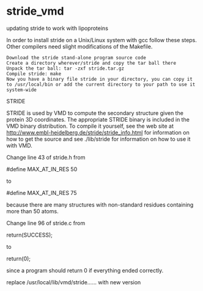 # stride_vmd
updating stride to work with lipoproteins


In order to install stride on a Unix/Linux system with gcc follow these steps. Other compilers need slight modifications of the Makefile.

    Download the stride stand-alone program source code
    Create a directory wherever/stride and copy the tar ball there
    Unpack the tar ball: tar -zxf stride.tar.gz
    Compile stride: make
    Now you have a binary file stride in your directory, you can copy it to /usr/local/bin or add the current directory to your path to use it system-wide






STRIDE

STRIDE is used by VMD to compute the secondary structure given the protein 3D coordinates. The appropriate STRIDE binary is included in the VMD binary distribution. To compile it yourself, see the web site at
http://www.embl-heidelberg.de/stride/stride_info.html for information on how to get the source and see ./lib/stride for information on how to use it with VMD.

Change line 43 of stride.h from

   #define MAX_AT_IN_RES             50

to

   #define MAX_AT_IN_RES             75

because there are many structures with non-standard residues containing more than 50 atoms.

Change line 96 of stride.c from

   return(SUCCESS);

to

   return(0);

since a program should return 0 if everything ended correctly.




replace /usr/local/lib/vmd/stride...... with new version

